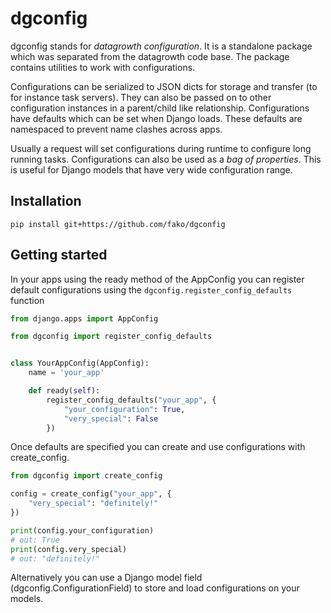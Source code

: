 dgconfig
========

dgconfig stands for *datagrowth configuration*. 
It is a standalone package which was separated from the datagrowth code base. 
The package contains utilities to work with configurations.

Configurations can be serialized to JSON dicts for storage and transfer (to for instance task servers).
They can also be passed on to other configuration instances in a parent/child like relationship.
Configurations have defaults which can be set when Django loads.
These defaults are namespaced to prevent name clashes across apps. 

Usually a request will set configurations during runtime to configure long running tasks.
Configurations can also be used as a *bag of properties*. 
This is useful for Django models that have very wide configuration range.  


Installation
------------  

```
pip install git+https://github.com/fako/dgconfig
```


Getting started
---------------

In your apps using the ready method of the AppConfig you can register default configurations
using the ```dgconfig.register_config_defaults``` function


```python
from django.apps import AppConfig

from dgconfig import register_config_defaults


class YourAppConfig(AppConfig):
    name = 'your_app'

    def ready(self):
        register_config_defaults("your_app", {
            "your_configuration": True,
            "very_special": False
        })
```

Once defaults are specified you can create and use configurations with create_config.

```python
from dgconfig import create_config

config = create_config("your_app", {
    "very_special": "definitely!"
})

print(config.your_configuration)  
# out: True 
print(config.very_special)        
# out: "definitely!"
```

Alternatively you can use a Django model field (dgconfig.ConfigurationField) to store and 
load configurations on your models. 
